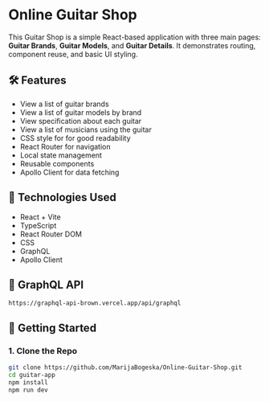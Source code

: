 # Online Guitar Shop

This Guitar Shop is a simple React-based application with three main pages: **Guitar Brands**, **Guitar Models**, and **Guitar Details**. It demonstrates routing, component reuse, and basic UI styling.

## 🛠️ Features

- View a list of guitar brands
- View a list of guitar models by brand
- View specification about each guitar
- View a list of musicians using the guitar
- CSS style for for good readability
- React Router for navigation
- Local state management
- Reusable components
- Apollo Client for data fetching

## 🧩 Technologies Used

- React + Vite
- TypeScript
- React Router DOM
- CSS
- GraphQL
- Apollo Client

## 🔗 GraphQL API

```
https://graphql-api-brown.vercel.app/api/graphql
```

## 🚀 Getting Started

### 1. Clone the Repo

```bash
git clone https://github.com/MarijaBogeska/Online-Guitar-Shop.git
cd guitar-app
npm install
npm run dev
```